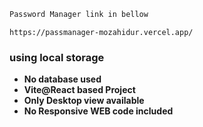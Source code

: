 ```bash
Password Manager link in bellow
```
```
https://passmanager-mozahidur.vercel.app/
```
### using local storage

- **No database used**
- **Vite@React based Project**
- **Only Desktop view available**
- **No Responsive WEB code included** 
